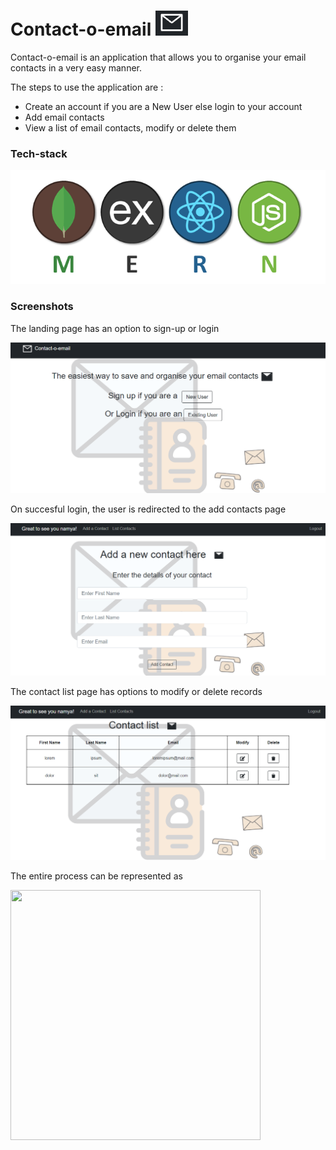 # Contact-o-email ![MERN](./assets/mail.PNG?raw=true "mail")

Contact-o-email is an application that allows you to organise your email contacts in a very easy manner.

The steps to use the application are : 
- Create an account if you are a New User else login to your account
- Add email contacts
- View a list of email contacts, modify or delete them


### Tech-stack
<img src="./assets/mern.png"/>

### Screenshots

The landing page has an option to sign-up or login

<img src="./assets/landing.PNG"/>

On succesful login, the user is redirected to the add contacts page

<img src="./assets/add_contact.PNG"/>

The contact list page has options to modify or delete records

<img src="./assets/list.PNG"/>

The entire process can be represented as 

<image src="./assets/process.gif?raw=true" width="400" height="400"/>
